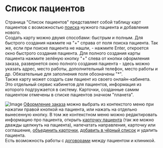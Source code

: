 # Список пациентов

Страница "Список пациентов" представляет собой таблицу карт пациентов с возможностью <a href="./PatientSearch">поиска</a> нужного пациента и добавления нового.       
Создать карту можно двумя способами: быстрым и полным. Для быстрого создания нажмите на "+" справа от поля поиска пациента. Так же, если при поиске пациента не нашли, - нажмите Enter, откроется окно быстрого создания пациента. Для полного создания карты пациента нажмите зелёную кнопку "+" слева от кнопки оформления заказа, развернется окно полного создания пациента - здесь можно указать адрес, место работы, дополнительный телефон, место работы и др. Обязательные для заполнения поля обозначены "*".       
Также карту может создать сам пациент из своего онлайн-кабинета. Это отдельный сервис кабинетов для пациентов, информация из которого подгружается в систему. Карточки, созданные самим пациентом отмечены в списке пациентов значком "планета". 

![Image](Image/oformleniepacienta.gif)
<a href="./Order">Оформление заказа</a> можно выбрать из контекстого меню при нажатии правой кнопкой на пациента, или нажать на отдельно вынесенную кнопку.
В том же контекстном меню можно редактировать информацию про пациента, открыть <a href="./PatientCard">карточку пациента</a> (так же можно дважды щелкнуть на пациента), напечатать направления, карточку или соглашение, <a href="./PatientIntegration">объединить карточки</a>,  <a href="./BlackList">добавить в чёрный список</a> и удалить пациента.   
Есть возможность работы с <a href="./contracts">договорами</a> между пациентом и клиникой.